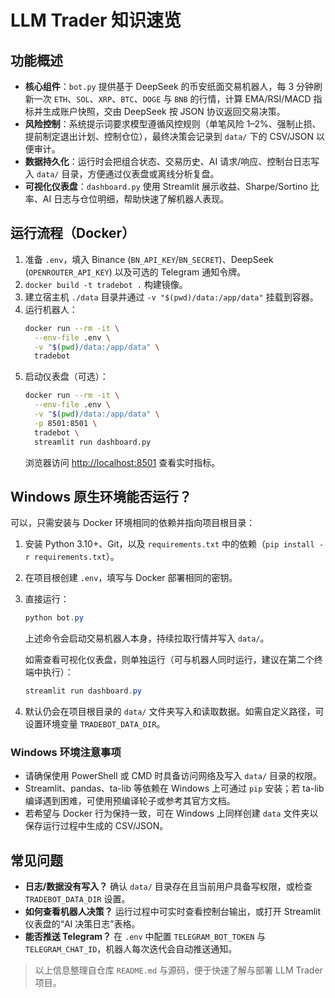 # LLM Trader 知识速览

## 功能概述
- **核心组件**：`bot.py` 提供基于 DeepSeek 的币安纸面交易机器人，每 3 分钟刷新一次 `ETH`、`SOL`、`XRP`、`BTC`、`DOGE` 与 `BNB` 的行情，计算 EMA/RSI/MACD 指标并生成账户快照，交由 DeepSeek 按 JSON 协议返回交易决策。
- **风险控制**：系统提示词要求模型遵循风控规则（单笔风险 1–2%、强制止损、提前制定退出计划、控制仓位），最终决策会记录到 `data/` 下的 CSV/JSON 以便审计。
- **数据持久化**：运行时会把组合状态、交易历史、AI 请求/响应、控制台日志写入 `data/` 目录，方便通过仪表盘或离线分析复盘。
- **可视化仪表盘**：`dashboard.py` 使用 Streamlit 展示收益、Sharpe/Sortino 比率、AI 日志与仓位明细，帮助快速了解机器人表现。

## 运行流程（Docker）
1. 准备 `.env`，填入 Binance (`BN_API_KEY`/`BN_SECRET`)、DeepSeek (`OPENROUTER_API_KEY`) 以及可选的 Telegram 通知令牌。
2. `docker build -t tradebot .` 构建镜像。
3. 建立宿主机 `./data` 目录并通过 `-v "$(pwd)/data:/app/data"` 挂载到容器。
4. 运行机器人：
   ```bash
   docker run --rm -it \
     --env-file .env \
     -v "$(pwd)/data:/app/data" \
     tradebot
   ```
5. 启动仪表盘（可选）：
   ```bash
   docker run --rm -it \
     --env-file .env \
     -v "$(pwd)/data:/app/data" \
     -p 8501:8501 \
     tradebot \
     streamlit run dashboard.py
   ```
   浏览器访问 <http://localhost:8501> 查看实时指标。

## Windows 原生环境能否运行？
可以，只需安装与 Docker 环境相同的依赖并指向项目根目录：
1. 安装 Python 3.10+、Git，以及 `requirements.txt` 中的依赖（`pip install -r requirements.txt`）。
2. 在项目根创建 `.env`，填写与 Docker 部署相同的密钥。
3. 直接运行：
   ```powershell
   python bot.py
   ```
   上述命令会启动交易机器人本身，持续拉取行情并写入 `data/`。

   如需查看可视化仪表盘，则单独运行（可与机器人同时运行，建议在第二个终端中执行）：
   ```powershell
   streamlit run dashboard.py
   ```
4. 默认仍会在项目根目录的 `data/` 文件夹写入和读取数据。如需自定义路径，可设置环境变量 `TRADEBOT_DATA_DIR`。

### Windows 环境注意事项
- 请确保使用 PowerShell 或 CMD 时具备访问网络及写入 `data/` 目录的权限。
- Streamlit、pandas、ta-lib 等依赖在 Windows 上可通过 `pip` 安装；若 ta-lib 编译遇到困难，可使用预编译轮子或参考其官方文档。
- 若希望与 Docker 行为保持一致，可在 Windows 上同样创建 `data` 文件夹以保存运行过程中生成的 CSV/JSON。

## 常见问题
- **日志/数据没有写入？** 确认 `data/` 目录存在且当前用户具备写权限，或检查 `TRADEBOT_DATA_DIR` 设置。
- **如何查看机器人决策？** 运行过程中可实时查看控制台输出，或打开 Streamlit 仪表盘的“AI 决策日志”表格。
- **能否推送 Telegram？** 在 `.env` 中配置 `TELEGRAM_BOT_TOKEN` 与 `TELEGRAM_CHAT_ID`，机器人每次迭代会自动推送通知。

> 以上信息整理自仓库 `README.md` 与源码，便于快速了解与部署 LLM Trader 项目。
